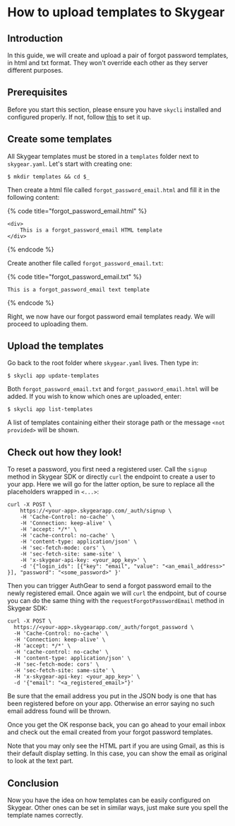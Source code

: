 # How to upload templates to Skygear

## Introduction

In this guide, we will create and upload a pair of forgot password templates, in html and txt format. They won't override each other as they server different purposes.

## Prerequisites

Before you start this section, please ensure you have `skycli` installed and configured properly. If not, follow [this](../set-up/set-up-steps.md) to set it up.

## Create some templates

All Skygear templates must be stored in a `templates` folder next to `skygear.yaml`. Let's start with creating one:

```text
$ mkdir templates && cd $_
```

Then create a html file called `forgot_password_email.html` and fill it in the following content:

{% code title="forgot\_password\_email.html" %}
```markup
<div>
    This is a forgot_password_email HTML template
</div>
```
{% endcode %}

Create another file called `forgot_password_email.txt`:

{% code title="forgot\_password\_email.txt" %}
```markup
This is a forgot_password_email text template
```
{% endcode %}

Right, we now have our forgot password email templates ready. We will proceed to uploading them.

## Upload the templates

Go back to the root folder where `skygear.yaml` lives. Then type in:

```text
$ skycli app update-templates
```

Both `forgot_password_email.txt` and `forgot_password_email.html` will be added. If you wish to know which ones are uploaded, enter:

```text
$ skycli app list-templates
```

A list of templates containing either their storage path or the message `<not provided>` will be shown.

## Check out how they look!

To reset a password, you first need a registered user. Call the `signup` method in Skygear SDK or directly `curl` the endpoint to create a user to your app. Here we will go for the latter option, be sure to replace all the placeholders wrapped in `<...>`:

```text
curl -X POST \
    https://<your-app>.skygearapp.com/_auth/signup \
    -H 'Cache-Control: no-cache' \
    -H 'Connection: keep-alive' \
    -H 'accept: */*' \
    -H 'cache-control: no-cache' \
    -H 'content-type: application/json' \
    -H 'sec-fetch-mode: cors' \
    -H 'sec-fetch-site: same-site' \
    -H 'x-skygear-api-key: <your_app_key>' \
    -d '{"login_ids": [{"key": "email", "value": "<an_email_address>" }], "password": "<some_password>" }'
```

Then you can trigger AuthGear to send a forgot password email to the newly registered email. Once again we will `curl` the endpoint, but of course you can do the same thing with the `requestForgotPasswordEmail` method in Skygear SDK:

```text
curl -X POST \
  https://<your-app>.skygearapp.com/_auth/forgot_password \
  -H 'Cache-Control: no-cache' \
  -H 'Connection: keep-alive' \
  -H 'accept: */*' \
  -H 'cache-control: no-cache' \
  -H 'content-type: application/json' \
  -H 'sec-fetch-mode: cors' \
  -H 'sec-fetch-site: same-site' \
  -H 'x-skygear-api-key: <your_app_key>' \
  -d '{"email": "<a_registered_email>"}'
```

Be sure that the email address you put in the JSON body is one that has been registered before on your app. Otherwise an error saying no such email address found will be thrown.

Once you get the OK response back, you can go ahead to your email inbox and check out the email created from your forgot password templates.

Note that you may only see the HTML part if you are using Gmail, as this is their default display setting. In this case, you can show the email as original to look at the text part.

## Conclusion

Now you have the idea on how templates can be easily configured on Skygear. Other ones can be set in similar ways, just make sure you spell the template names correctly.

